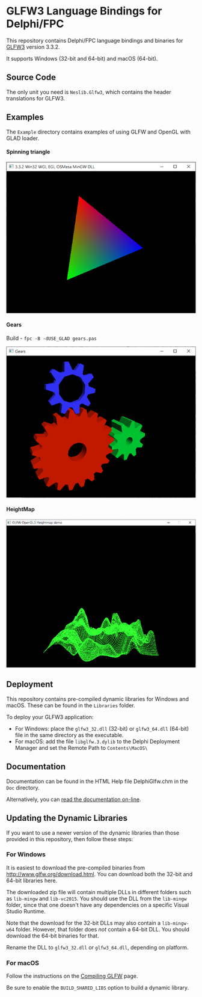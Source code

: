 # GLFW3 Language Bindings for Delphi/FPC

This repository contains Delphi/FPC language bindings and binaries 
for [GLFW3](http://www.glfw.org/) version 3.3.2.

It supports Windows (32-bit and 64-bit) and macOS (64-bit).

## Source Code

The only unit you need is `Neslib.Glfw3`, 
which contains the header translations for GLFW3.

## Examples

The `Example` directory contains examples of using GLFW and OpenGL with GLAD loader.

#### Spinning triangle

<img src="https://github.com/JulStrat/DelphiGlfw/blob/v3.3.2/Example/FPC/example.png">

#### Gears

Build - `fpc -B -dUSE_GLAD gears.pas`

<img src="https://github.com/JulStrat/DelphiGlfw/blob/v3.3.2/Example/FPC/gears.png">

#### HeightMap

<img src="https://github.com/JulStrat/DelphiGlfw/blob/v3.3.2/Example/FPC/heightmap.png">

## Deployment

This repository contains pre-compiled dynamic libraries for Windows and macOS. 
These can be found in the `Libraries` folder.

To deploy your GLFW3 application:
* For Windows: place the `glfw3_32.dll` (32-bit) or `glfw3_64.dll` (64-bit) file in the same directory as the executable.
* For macOS: add the file `libglfw.3.dylib` to the Delphi Deployment Manager and set the Remote Path to `Contents\MacOS\`

## Documentation

Documentation can be found in the HTML Help file DelphiGlfw.chm in the `Doc` directory.

Alternatively, you can [read the documentation on-line](https://neslib.github.io/DelphiGlfw/).

## Updating the Dynamic Libraries

If you want to use a newer version of the dynamic libraries 
than those provided in this repository, then follow these steps:

### For Windows

It is easiest to download the pre-compiled binaries 
from http://www.glfw.org/download.html. 
You can download both the 32-bit and 64-bit libraries here.

The downloaded zip file will contain multiple DLLs in different folders 
such as `lib-mingw` and `lib-vc2015`. You should use the DLL 
from the `lib-mingw` folder, since that one doesn't have any dependencies 
on a specific Visual Studio Runtime.

Note that the download for the 32-bit DLLs may also contain 
a `lib-mingw-w64` folder. However, that folder does *not* contain 
a 64-bit DLL. You should download the 64-bit binaries for that.

Rename the DLL to `glfw3_32.dll` or `glfw3_64.dll`, depending on platform.

### For macOS

Follow the instructions on the [Compiling GLFW](http://www.glfw.org/docs/latest/compile.html) page.

Be sure to enable the `BUILD_SHARED_LIBS` option to build a dynamic library.